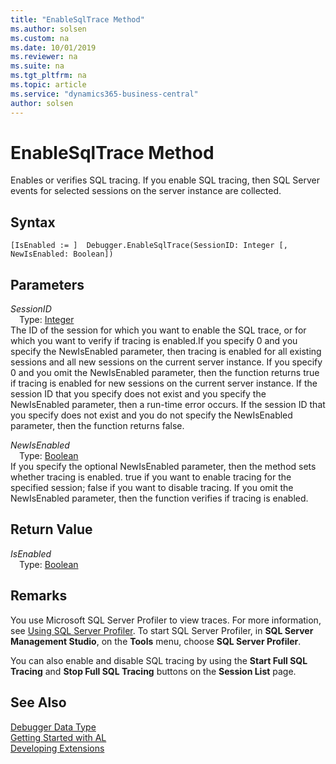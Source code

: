```yaml
---
title: "EnableSqlTrace Method"
ms.author: solsen
ms.custom: na
ms.date: 10/01/2019
ms.reviewer: na
ms.suite: na
ms.tgt_pltfrm: na
ms.topic: article
ms.service: "dynamics365-business-central"
author: solsen
---
```

[//]: # (START>DO_NOT_EDIT)
[//]: # (IMPORTANT:Do not edit any of the content between here and the END>DO_NOT_EDIT.)
[//]: # (Any modifications should be made in the .xml files in the ModernDev repo.)
# EnableSqlTrace Method
Enables or verifies SQL tracing. If you enable SQL tracing, then SQL Server events for selected sessions on the server instance are collected.


## Syntax
```
[IsEnabled := ]  Debugger.EnableSqlTrace(SessionID: Integer [, NewIsEnabled: Boolean])
```
## Parameters
*SessionID*  
&emsp;Type: [Integer](../integer/integer-data-type.md)  
The ID of the session for which you want to enable the SQL trace, or for which you want to verify if tracing is enabled.If you specify 0 and you specify the NewIsEnabled parameter, then tracing is enabled for all existing sessions and all new sessions on the current server instance. If you specify 0 and you omit the NewIsEnabled parameter, then the function returns true if tracing is enabled for new sessions on the current server instance. If the session ID that you specify does not exist and you specify the NewIsEnabled parameter, then a run-time error occurs. If the session ID that you specify does not exist and you do not specify the NewIsEnabled parameter, then the function returns false.
        
*NewIsEnabled*  
&emsp;Type: [Boolean](../boolean/boolean-data-type.md)  
If you specify the optional NewIsEnabled parameter, then the method sets whether tracing is enabled. true if you want to enable tracing for the specified session; false if you want to disable tracing. If you omit the NewIsEnabled parameter, then the function verifies if tracing is enabled.
        


## Return Value
*IsEnabled*  
&emsp;Type: [Boolean](../boolean/boolean-data-type.md)  
  


[//]: # (IMPORTANT: END>DO_NOT_EDIT)

## Remarks  
You use Microsoft SQL Server Profiler to view traces. For more information, see [Using SQL Server Profiler](http://go.microsoft.com/fwlink/?LinkId=257789). To start SQL Server Profiler, in **SQL Server Management Studio**, on the **Tools** menu, choose **SQL Server Profiler**.  
  
You can also enable and disable SQL tracing by using the **Start Full SQL Tracing** and **Stop Full SQL Tracing** buttons on the **Session List** page.  

## See Also
[Debugger Data Type](debugger-data-type.md)  
[Getting Started with AL](../../devenv-get-started.md)  
[Developing Extensions](../../devenv-dev-overview.md)